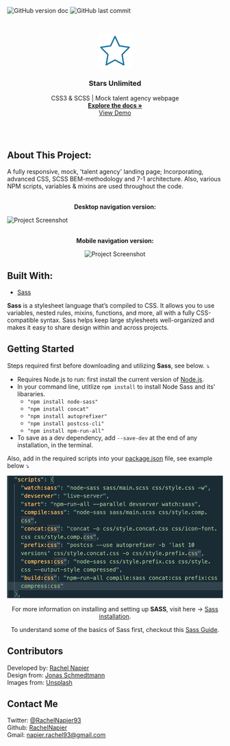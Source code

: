 <!-- PROJECT SHIELDS -->

![GitHub version doc](https://img.shields.io/badge/Version-1.0.0-red)
![GitHub last commit](https://img.shields.io/github/last-commit/RachelNapier/stars-unlimited?style=flat-square)

<!-- PROJECT LOGO -->

<br />
<p align="center">
  <a href="https://rachelnapier.github.io/stars-unlimited/">
    <img src="imgs/logo-sm.png" alt="Logo" width="80" height="80">
  </a>

  <h3 align="center"><strong>Stars Unlimited</strong></h3>

  <p align="center">
        CSS3 & SCSS | Mock talent agency webpage
    <br />
    <a href="https://github.com/RachelNapier/stars-unlimited"><strong>Explore the docs »</strong></a>
    <br />
    <a href="https://rachelnapier.github.io/stars-unlimited">View Demo</a>
  </p>
</p>
<br>
<br>

<!-- ABOUT -->

## <strong>About This Project:</strong>

A fully responsive, mock, 'talent agency' landing page; Incorporating, advanced CSS, SCSS BEM-methodology and 7-1 architecture. Also, various NPM scripts, variables & mixins are used throughout the code.
<br>
<br>

<p align="center"><strong>Desktop navigation version:</strong></p>

![Project Screenshot](imgs/stars-unlimited-lg.gif)
<br>
<br>

<p align="center"><strong>Mobile navigation version:</strong></
<br>

<div align="center">

![Project Screenshot](imgs/stars-unlimited-sm.gif)

</div>

## <strong>Built With:</strong>

- [Sass](https://sass-lang.com/)

<strong>Sass</strong> is a stylesheet language that’s compiled to CSS. It allows you to use variables, nested rules, mixins, functions, and more, all with a fully CSS-compatible syntax. Sass helps keep large stylesheets well-organized and makes it easy to share design within and across projects.

<!-- GETTING STARTED -->

## <strong>Getting Started</strong>

Steps required first before downloading and utilizing <strong>Sass</strong>, see below. ⤵

- Requires Node.js to run: first install the current version of [Node.js](https://nodejs.org/en/).
- In your command line, utitlize <code>npm install</code> to install Node Sass and its' libararies.
  - <code>"npm install node-sass"</code>
  - <code>"npm install concat"</code>
  - <code>"npm install autoprefixer"</code>
  - <code>"npm install postcss-cli"</code>
  - <code>"npm install npm-run-all"</code>
- To save as a dev dependency, add <code>--save-dev</code> at the end of any installation, in the terminal.

Also, add in the required scripts into your <u>package.json</u> file, see example below ⤵

![Sass Setup Screenshot](imgs/ss-1.png)

<div align="center">

For more information on installing and setting up <strong>SASS</strong>, visit here → [Sass installation](https://sass-lang.com/install).

To understand some of the basics of Sass first, checkout this [Sass Guide](https://sass-lang.com/guide).

</div>

<!-- CONTRIBUTORS -->

## <strong>Contributors</strong>

Developed by: [Rachel Napier](https://github.com/RachelNapier)<br>
Design from: [Jonas Schmedtmann](https://www.udemy.com/user/jonasschmedtmann/)<br>
Images from: [Unsplash](https://unsplash.com/)

<!-- CONTACT -->

## <strong>Contact Me</strong>

Twitter: [@RachelNapier93](https://twitter.com/RachelNapier93)<br>
Github: [RachelNapier](https://github.com/RachelNapier)<br>
Gmail: napier.rachel93@gmail.com

